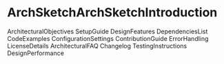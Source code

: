 # ArchSketchArchSketchIntroduction
ArchitecturalObjectives
SetupGuide
DesignFeatures
DependenciesList
CodeExamples
ConfigurationSettings
ContributionGuide
ErrorHandling
LicenseDetails
ArchitecturalFAQ
Changelog
TestingInstructions
DesignPerformance
